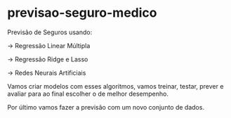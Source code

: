 # previsao-seguro-medico
Previsão de Seguros usando:

-> Regressão Linear Múltipla

-> Regressão Ridge e Lasso

-> Redes Neurais Artificiais

Vamos criar modelos com esses algoritmos, vamos treinar, testar, prever e avaliar para ao final escolher o de melhor desempenho.

Por último vamos fazer a previsão com um novo conjunto de dados.
